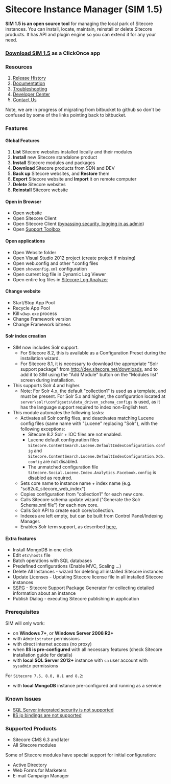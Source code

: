 # Sitecore Instance Manager (SIM 1.5)

**SIM 1.5 is an open source tool** for managing the local park of Sitecore instances. You can install, locate, maintain, reinstall or delete Sitecore products. It has API and plugin engine so you can extend it for any your need. 

### [Download SIM 1.5](http://dl.sitecore.net/updater/sim) as a ClickOnce app

### Resources

1. [Release History](https://github.com/Sitecore/Sitecore-Instance-Manager/wiki/Releases)
2. [Documentation](https://github.com/Sitecore/Sitecore-Instance-Manager/wiki/Documentation)
3. [Troubleshooting](https://github.com/Sitecore/Sitecore-Instance-Manager/wiki/Troubleshooting)
4. [Developer Center](https://github.com/Sitecore/Sitecore-Instance-Manager/wiki/API)
5. [Contact Us](https://github.com/Sitecore/Sitecore-Instance-Manager/wiki/Support)

Note, we are in progress of migrating from bitbucket to github so don't be confused by some of the links pointing back to bitbucket.

### Features

#### Global Features

1. **List** Sitecore websites installed locally and their modules
2. **Install** new Sitecore standalone product
3. **Install** Sitecore modules and packages
4. **Download** Sitecore products from SDN and DEV
5. **Back up** Sitecore websites, and **Restore** them
6. **Export** Sitecore website and **Import** it on remote computer
7. **Delete** Sitecore websites
8. **Reinstall** Sitecore website

#### Open in Browser

* Open website 
* Open Sitecore Client 
* Open Sitecore Client ([bypassing security, logging in as admin](https://github.com/Sitecore/Sitecore-Instance-Manager/wiki/Log-in-admin))
* Open [Support Toolbox](https://bitbucket.org/sitecoresupport/sitecore-support-toolbox)

#### Open applications

* Open Website folder
* Open Visual Studio 2012 project (create project if missing)
* Open web.config and other *.config files
* Open `showconfig.xml` configuration
* Open current log file in Dynamic Log Viewer
* Open entire log files in [Sitecore Log Analyzer](http://marketplace.sitecore.net/Modules/Sitecore_Log_Analyzer.aspx)

#### Change website

* Start/Stop App Pool
* Recycle App Pool
* Kill `w3wp.exe` process
* Change Framework version
* Change Framework bitness

#### Solr index creation

* SIM now includes Solr support.
  * For Sitecore 8.2, this is available as a Configuration Preset during the installation wizard. 
  * For Sitecore 8.1, it is necessary to download the appropriate "Solr support package" from http://dev.sitecore.net/downloads, and to add it to SIM using the "Add Module" button on the "Modules list" screen during installation.
* This supports Solr 4 and higher. 
  * Note: For Solr 4.x, the default "collection1" is used as a template, and must be present. For Solr 5.x and higher, the configuration located
   at `server\solr\configsets\data_driven_schema_configs` is used, as it has the language support required to index non-English text.
* This module automates the following tasks:
    * Activates all Solr config files, and deactivates matching Lucene config files (same name with "Lucene" replacing "Solr"), with the following exceptions:
      * Sitecore 8.2 Solr + IOC files are not enabled.
      * Lucene default configuration files `Sitecore.ContentSearch.Lucene.DefaultIndexConfiguration.config` and `Sitecore.ContentSearch.Lucene.DefaultIndexConfiguration.Xdb.config` are not disabled.
      * The unmatched configuration file `Sitecore.Social.Lucene.Index.Analytics.Facebook.config` is disabled as required.
    * Sets core name to instance name + index name (e.g. "sc82u0_sitecore_web_index")
    * Copies configuration from "collection1" for each new core.
    * Calls Sitecore schema update wizard ("Generate the Solr Schema.xml file") for each new core.
    * Calls Solr API to create each core/collection.
    * Indexes are left empty, but can be built from Control Panel/Indexing Manager.
    * Enables Solr term support, as described [here.](https://doc.sitecore.net/sitecore_experience_platform/80/setting_up__maintaining/search_and_indexing/walkthrough_setting_up_solr#_Toc399318998)


#### Extra features

* Install MongoDB in one click
* Edit `etc\hosts` file
* Batch operations with SQL databases
* Predefined configurations (Enable MVC, Scaling ...)
* Delete All Instances - wizard for deleting all installed Sitecore instances
* Update Licenses - Updating Sitecore license file in all installed Sitecore instances
* [SSPG](https://marketplace.sitecore.net/en/Modules/Sitecore_Support_Package_Generator.aspx) - Sitecore Support Package Generator for collecting detailed information about an instance
* Publish Dialog - executing Sitecore publishing in application

### Prerequisites

SIM will only work: 

* on **Windows 7+**, or **Windows Server 2008 R2+** 
* with `Administrator` permissions
* with direct internet access (no proxy)
* when **IIS is pre-configured** with all necessary features (check Sitecore installation guide for details)
* with **local SQL Server 2012+** instance with `sa` user account with `sysadmin` permissions

For `Sitecore 7.5, 8.0, 8.1 and 8.2`:  
* with **local MongoDB** instance pre-configured and running as a service

### Known Issues

* [SQL Server integrated security is not supported](https://github.com/Sitecore/Sitecore-Instance-Manager/wiki/KnownIssue-IntegratedSecurity)
* [IIS ip bindings are not supported](https://github.com/Sitecore/Sitecore-Instance-Manager/wiki/KnownIssue-IpBindings)

### Supported Products

* Sitecore CMS 6.3 and later
* All Sitecore modules 

Some of Sitecore modules have special support for initial configuration:

* Active Directory 
* Web Forms for Marketers 
* E-mail Campaign Manager 
